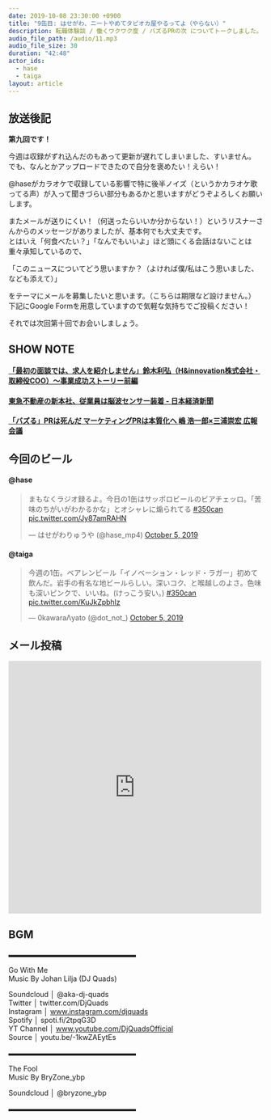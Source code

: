 ```yaml
---
date: 2019-10-08 23:30:00 +0900
title: "9缶目: はせがわ、ニートやめてタピオカ屋やるってよ（やらない）"
description: 転職体験談 / 働くワクワク度 / バズるPRの次 についてトークしました。
audio_file_path: /audio/11.mp3
audio_file_size: 30
duration: "42:48"
actor_ids:
  - hase
  - taiga
layout: article
---
```


## 放送後記

__第九回です！__

今週は収録がずれ込んだのもあって更新が遅れてしまいました、すいません。<br>
でも、なんとかアップロードできたので自分を褒めたい！えらい！<br>

@haseがカラオケで収録している影響で特に後半ノイズ（というかカラオケ歌ってる声）が入って聞きづらい部分もあるかと思いますがどうぞよろしくお願いします。

またメールが送りにくい！（何送ったらいいか分からない！）というリスナーさんからのメッセージがありましたが、基本何でも大丈夫です。<br>
とはいえ「何食べたい？」「なんでもいいよ」ほど頭にくる会話はないことは重々承知しているので、<br>

「このニュースについてどう思いますか？（よければ僕/私はこう思いました、なども添えて）」

をテーマにメールを募集したいと思います。（こちらは期限など設けません。）<br>
下記にGoogle Formを用意していますので気軽な気持ちでご投稿ください！

それでは次回第十回でお会いしましょう。

## SHOW NOTE

#### [「最初の面談では、求人を紹介しません」鈴木利弘（H&innovation株式会社・取締役COO）〜事業成功ストーリー前編](https://blog.crowd-agent.com/entry/2019/10/01/story)

#### [東急不動産の新本社、従業員は脳波センサー装着 - 日本経済新聞](https://www.nikkei.com/article/DGXMZO50430560R01C19A0000000/)

#### [「バズる」PRは死んだ マーケティングPRは本質化へ 嶋 浩一郎×三浦崇宏 広報会議](https://mag.sendenkaigi.com/kouhou/201911/effective-product-pr/017260.php)

## 今回のビール

#### @hase
<blockquote class="twitter-tweet"><p lang="ja" dir="ltr">まもなくラジオ録るよ。今日の1缶はサッポロビールのビアチェッロ。「苦味のちがいがわかるかな」とオシャレに煽られてる <a href="https://twitter.com/hashtag/350can?src=hash&amp;ref_src=twsrc%5Etfw">#350can</a> <a href="https://t.co/Jy87amRAHN">pic.twitter.com/Jy87amRAHN</a></p>&mdash; はせがわりゅうや (@hase_mp4) <a href="https://twitter.com/hase_mp4/status/1180456363178115072?ref_src=twsrc%5Etfw">October 5, 2019</a></blockquote> <script async src="https://platform.twitter.com/widgets.js" charset="utf-8"></script>

#### @taiga
<blockquote class="twitter-tweet"><p lang="ja" dir="ltr">今週の1缶。ベアレンビール「イノベーション・レッド・ラガー」初めて飲んだ。岩手の有名な地ビールらしい。深いコク、と喉越しのよさ。色味も深いピンクで、いいね。(けっこう安い。) <a href="https://twitter.com/hashtag/350can?src=hash&amp;ref_src=twsrc%5Etfw">#350can</a> <a href="https://t.co/KuJkZpbhlz">pic.twitter.com/KuJkZpbhlz</a></p>&mdash; 0kawaraΛyato (@dot_not_) <a href="https://twitter.com/dot_not_/status/1180477539208183808?ref_src=twsrc%5Etfw">October 5, 2019</a></blockquote> <script async src="https://platform.twitter.com/widgets.js" charset="utf-8"></script>

## メール投稿

<iframe src="https://docs.google.com/forms/d/e/1FAIpQLSfTZ99ZtY5BJtHk38i7c_p3AdF-uIGnOOsc6W05wV6L0MTAQg/viewform?embedded=true" width="500" height="500" frameborder="0" marginheight="0" marginwidth="0">読み込んでいます…</iframe>

## BGM
▬▬▬▬▬▬▬▬▬▬▬▬▬▬▬▬▬▬  

Go With Me  
Music By Johan Lilja (DJ Quads)  

Soundcloud │ @aka-dj-quads  
Twitter │ twitter.com/DjQuads  
Instagram │ www.instagram.com/djquads  
Spotify │ spoti.fi/2tpqG3D  
YT Channel │ www.youtube.com/DjQuadsOfficial  
Source │ youtu.be/-1kwZAEytEs  

▬▬▬▬▬▬▬▬▬▬▬▬▬▬▬▬▬▬  

The Fool  
Music By BryZone_ybp  

Soundcloud │ @bryzone_ybp  

▬▬▬▬▬▬▬▬▬▬▬▬▬▬▬▬▬▬  
